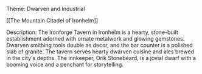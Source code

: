 Theme: Dwarven and Industrial

[[The Mountain Citadel of Ironhelm]] 

Description: The Ironforge Tavern in Ironhelm is a hearty, stone-built establishment adorned with ornate metalwork and glowing gemstones. Dwarven smithing tools double as decor, and the bar counter is a polished slab of granite. The tavern serves hearty dwarven cuisine and ales brewed in the city's depths. The innkeeper, Orik Stonebeard, is a jovial dwarf with a booming voice and a penchant for storytelling.